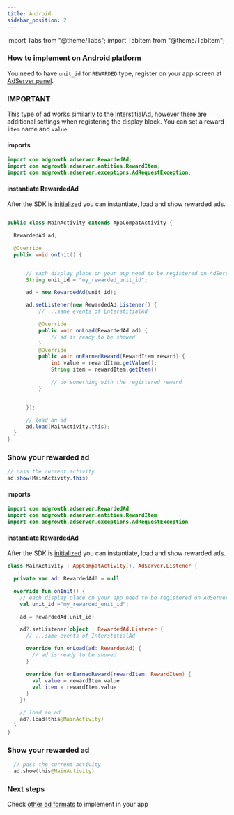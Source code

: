 ```yaml
---
title: Android
sidebar_position: 2
---
```


import Tabs from "@theme/Tabs";
import TabItem from "@theme/TabItem";

### How to implement on Android platform

You need to have `unit_id` for `REWARDED` type, register on your app screen at [AdServer panel](https://adserver.adgrowth.com/mfe-apps/apps).

### IMPORTANT

This type of ad works similarly to the [InterstitialAd](../../category/interstitial/), however there are additional settings when registering the display block.
You can set a reward `item` name and `value`.

<Tabs>
  <TabItem value="java" label="Java" default>

#### imports

```java
import com.adgrowth.adserver.RewardedAd;
import com.adgrowth.adserver.entities.RewardItem;
import com.adgrowth.adserver.exceptions.AdRequestException;
```

#### instantiate RewardedAd

After the SDK is [initialized](../../category/configuration) you can instantiate, load and show rewarded ads.

```java

public class MainActivity extends AppCompatActivity {

  RewardedAd ad;

  @Override
  public void onInit() {


      // each display place on your app need to be registered on AdServer Panel.
      String unit_id = "my_rewarded_unit_id";

      ad = new RewardedAd(unit_id);

      ad.setListener(new RewardedAd.Listener() {
          // ...same events of LnterstitialAd

          @Override
          public void onLoad(RewardedAd ad) {
              // ad is ready to be showed
          }
          @Override
          public void onEarnedReward(RewardItem reward) {
              int value = rewardItem.getValue();
              String item = rewardItem.getItem()

              // do something with the registered reward
          }


      });

      // load an ad
      ad.load(MainActivity.this);
  }
}

```

### Show your rewarded ad

```java
// pass the current activity
ad.show(MainActivity.this)
```

  </TabItem>
  <TabItem value="kotlin" label="Kotlin">

#### imports

```kotlin
import com.adgrowth.adserver.RewardedAd
import com.adgrowth.adserver.entities.RewardItem
import com.adgrowth.adserver.exceptions.AdRequestException
```

#### instantiate RewardedAd

After the SDK is [initialized](../../category/configuration) you can instantiate, load and show rewarded ads.

```kotlin
class MainActivity : AppCompatActivity(), AdServer.Listener {

  private var ad: RewardedAd? = null

  override fun onInit() {
    // each display place on your app need to be registered on AdServer Panel.
    val unit_id ="my_rewarded_unit_id";

    ad = RewardedAd(unit_id)

    ad?.setListener(object : RewardedAd.Listener {
      // ...same events of InterstitialAd

      override fun onLoad(ad: RewardedAd) {
        // ad is ready to be showed
      }

      override fun onEarnedReward(rewardItem: RewardItem) {
        val value = rewardItem.value
        val item = rewardItem.value
      }
    })

    // load an ad
    ad?.load(this@MainActivity)
  }
}

```

### Show your rewarded ad

```kotlin
  // pass the current activity
  ad.show(this@MainActivity)
```

  </TabItem>
</Tabs>

### Next steps

Check [other ad formats](../../usage) to implement in your app
